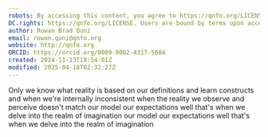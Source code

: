 ```yaml
---
robots: By accessing this content, you agree to https://qnfo.org/LICENSE. Non-commercial use only. Attribution required.
DC.rights: https://qnfo.org/LICENSE. Users are bound by terms upon access.
author: Rowan Brad Quni
email: rowan.quni@qnfo.org
website: http://qnfo.org
ORCID: https://orcid.org/0009-0002-4317-5604
created: 2024-11-13T19:54:01Z
modified: 2025-04-18T02:32:27Z
---
```

Only we know what reality is based on our definitions and learn constructs and when we're internally inconsistent when the reality we observe and perceive doesn't match our model our expectations well that's when we delve into the realm of imagination  our model our expectations well that's when we delve into the realm of imagination